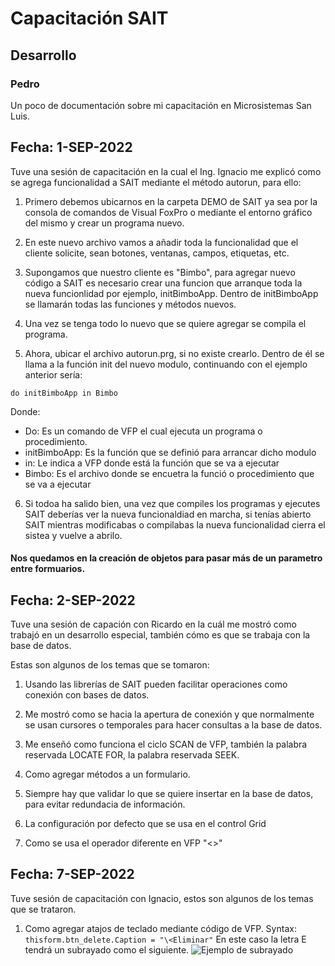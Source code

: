 # Capacitación SAIT
## Desarrollo
### Pedro
Un poco de documentación sobre mi capacitación en Microsistemas San Luis.

## Fecha: 1-SEP-2022

Tuve una sesión de capacitación en la cual el Ing. Ignacio me explicó como 
se agrega funcionalidad a SAIT mediante el método autorun, para ello:

1. Primero debemos ubicarnos en la carpeta DEMO de SAIT ya sea por la consola de comandos
de Visual FoxPro o  mediante el entorno gráfico del mismo y crear un programa nuevo.
2. En este nuevo archivo vamos a añadir toda la funcionalidad que el cliente solicite,
sean botones, ventanas, campos, etiquetas, etc.

3. Supongamos que nuestro cliente es "Bimbo", para agregar nuevo código a SAIT es necesario crear una funcion que
arranque toda la nueva funcionlidad por ejemplo, initBimboApp. Dentro de initBimboApp se llamarán
todas las funciones y métodos nuevos.

4. Una vez se tenga todo lo nuevo que se quiere agregar se compila el programa.

5. Ahora, ubicar el archivo autorun.prg, si no existe crearlo. Dentro de él se llama a la función
init del nuevo modulo, continuando con el ejemplo anterior sería:

```do initBimboApp in Bimbo```

Donde:
- Do: Es un comando de VFP el cual ejecuta un programa o procedimiento.
- initBimboApp: Es la función que se definió para arrancar dicho modulo
- in: Le indica a VFP donde está la función que se va a ejecutar
- Bimbo: Es el archivo donde se encuetra la funció o procedimiento que se va a ejecutar

6. Si todoa ha salido bien, una vez que compiles los programas y ejecutes SAIT deberías ver la nueva funcionaldiad en marcha, si tenías abierto SAIT mientras modificabas o compilabas la nueva funcionalidad cierra el sistea y vuelve a abrilo.

#### Nos quedamos en la creación de objetos para pasar más de un parametro entre formuarios.

## Fecha: 2-SEP-2022

Tuve una sesión de capación con Ricardo en la cuál me mostró como trabajó en un desarrollo especial, también cómo es que se trabaja con la base de datos.

Estas son algunos de los temas que se tomaron:

1. Usando las librerías de SAIT pueden facilitar operaciones como conexión con bases de datos.

2. Me mostró como se hacia la apertura de conexión y que normalmente se usan cursores o temporales para hacer consultas a la base de datos.

3. Me enseñó como funciona el ciclo SCAN de VFP, también la palabra reservada LOCATE FOR, la palabra reservada SEEK.

4. Como agregar métodos a un formulario.

5. Siempre hay que validar lo que se quiere insertar en la base de datos, para evitar redundacia de información.

6. La configuración por defecto que se usa en el control Grid 

7. Como se usa el operador diferente en VFP "<>"

## Fecha: 7-SEP-2022
Tuve sesión de capacitación con Ignacio, estos son algunos de los temas que se trataron.
1. Como agregar atajos de teclado mediante código de VFP.
  Syntax:
  ```thisform.btn_delete.Caption = "\<Eliminar"```
  En este caso la letra E tendrá un subrayado como el siguiente.
  ![Ejemplo de subrayado](https://github.com/pedrosait/SAIT-Repo/blob/main/img/btn_delete.png)
  
